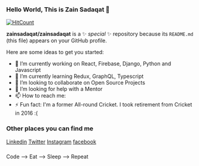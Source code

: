 ### Hello World, This is Zain Sadaqat 👋


[![HitCount](http://hits.dwyl.com/zainsadaqat/zainsadaqat.svg)](http://hits.dwyl.com/zainsadaqat/zainsadaqat)


**zainsadaqat/zainsadaqat** is a ✨ _special_ ✨ repository because its `README.md` (this file) appears on your GitHub profile.

Here are some ideas to get you started:

- 🔭 I’m currently working on React, Firebase, Django, Python and Javascript
- 🌱 I’m currently learning Redux, GraphQL, Typescript
- 👯 I’m looking to collaborate on Open Source Projects
- 🤔 I’m looking for help with a Mentor
- 📫 How to reach me: 
- ⚡ Fun fact: I'm a former All-round Cricket. I took retirement from Cricket in 2016 :(

### Other places you can find me

[Linkedin](https://www.linkedin.com/in/zain-sadaqat/)
[Twitter](https://twitter.com/zainsadaqat_)
[Instagram](https://instagram.com/zane_sadaqat)
[facebook](https://www.facebook.com/zainsadaqat1998)

###

Code --> Eat --> Sleep --> Repeat
